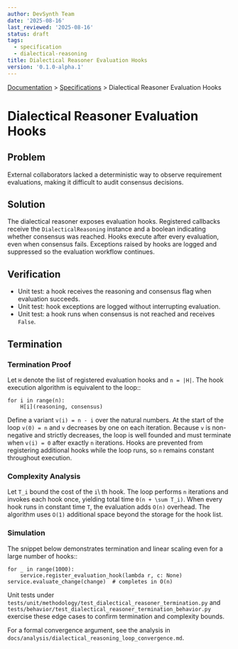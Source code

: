 ```yaml
---
author: DevSynth Team
date: '2025-08-16'
last_reviewed: '2025-08-16'
status: draft
tags:
  - specification
  - dialectical-reasoning
title: Dialectical Reasoner Evaluation Hooks
version: '0.1.0-alpha.1'
---
```

<div class="breadcrumbs">
<a href="../index.md">Documentation</a> &gt; <a href="index.md">Specifications</a> &gt; Dialectical Reasoner Evaluation Hooks
</div>

# Dialectical Reasoner Evaluation Hooks

## Problem

External collaborators lacked a deterministic way to observe requirement evaluations, making it difficult to audit consensus decisions.

## Solution

The dialectical reasoner exposes evaluation hooks. Registered callbacks receive the ``DialecticalReasoning`` instance and a boolean indicating whether consensus was reached. Hooks execute after every evaluation, even when consensus fails. Exceptions raised by hooks are logged and suppressed so the evaluation workflow continues.

## Verification

- Unit test: a hook receives the reasoning and consensus flag when evaluation succeeds.
- Unit test: hook exceptions are logged without interrupting evaluation.
- Unit test: a hook runs when consensus is not reached and receives ``False``.

## Termination
### Termination Proof

Let ``H`` denote the list of registered evaluation hooks and ``n = |H|``.  The
hook execution algorithm is equivalent to the loop::

    for i in range(n):
        H[i](reasoning, consensus)

Define a variant ``v(i) = n - i`` over the natural numbers.  At the start of the
loop ``v(0) = n`` and ``v`` decreases by one on each iteration.  Because ``v`` is
non-negative and strictly decreases, the loop is well founded and must terminate
when ``v(i) = 0`` after exactly ``n`` iterations.  Hooks are prevented from
registering additional hooks while the loop runs, so ``n`` remains constant
throughout execution.

### Complexity Analysis

Let ``T_i`` bound the cost of the ``i``\ th hook.  The loop performs ``n``
iterations and invokes each hook once, yielding total time ``Θ(n + \sum T_i)``.
When every hook runs in constant time ``T``, the evaluation adds ``O(n)``
overhead.  The algorithm uses ``O(1)`` additional space beyond the storage for
the hook list.

### Simulation

The snippet below demonstrates termination and linear scaling even for a large
number of hooks::

    for _ in range(1000):
        service.register_evaluation_hook(lambda r, c: None)
    service.evaluate_change(change)  # completes in O(n)

Unit tests under
``tests/unit/methodology/test_dialectical_reasoner_termination.py`` and
``tests/behavior/test_dialectical_reasoner_termination_behavior.py`` exercise
these edge cases to confirm termination and complexity bounds.

For a formal convergence argument, see the analysis in
``docs/analysis/dialectical_reasoning_loop_convergence.md``.
